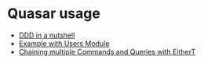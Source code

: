 # Quasar usage

* [DDD in a nutshell](ddd.md)
* [Example with Users Module](example.md)
* [Chaining multiple Commands and Queries with EitherT](eithert.md)
